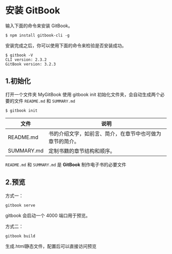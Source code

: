 # 安装 GitBook
输入下面的命令来安装 GitBook。
```
$ npm install gitbook-cli -g
```
安装完成之后，你可以使用下面的命令来检验是否安装成功。

```
$ gitbook -V
CLI version: 2.3.2
GitBook version: 3.2.3
```


## 1.初始化
打开一个文件夹 MyGitBook
使用 gitbook init 初始化文件夹，会自动生成两个必要的文件 ```README.md``` 和 ```SUMMARY.md```
```
$ gitbook init
```

| 文件 | 说明 |
| -- | -- |
| README.md | 书的介绍文字，如前言、简介，在章节中也可做为章节的简介。  |
| SUMMARY.md | 定制书籍的章节结构和顺序。   |

```README.md``` 和 ```SUMMARY.md``` 是 **GitBook** 制作电子书的必要文件

## 2.预览
方式一：
```
gitbook serve
```

gitbook 会启动一个 4000 端口用于预览。

方式二：
```
gitbook build
```

生成.html静态文件，配置后可以直接访问预览
